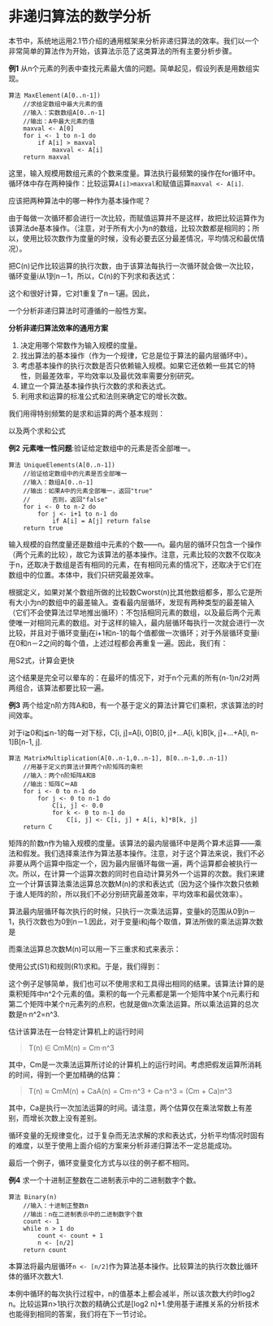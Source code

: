 非递归算法的数学分析
===================

本节中，系统地运用2.1节介绍的通用框架来分析非递归算法的效率。我们以一个非常简单的算法作为开始，该算法示范了这类算法的所有主要分析步骤。

**例1** 从n个元素的列表中查找元素最大值的问题。简单起见，假设列表是用数组实现。

```
算法 MaxElement(A[0..n-1])
    //求给定数组中最大元素的值
    //输入：实数数组A[0..n-1]
    //输出：A中最大元素的值
    maxval <- A[0]
    for i <- 1 to n-1 do
        if A[i] > maxval
            maxval <- A[i]
    return maxval
```

这里，输入规模用数组元素的个数来度量。算法执行最频繁的操作在for循环中。循环体中存在两种操作：比较运算`A[i]>maxval`和赋值运算`maxval <- A[i]`.

应该把两种算法中的哪一种作为基本操作呢？

由于每做一次循环都会进行一次比较，而赋值运算并不是这样，故把比较运算作为该算法de基本操作。（注意，对于所有大小为n的数组，比较次数都是相同的；所以，使用比较次数作为度量的时候，没有必要去区分最差情况，平均情况和最优情况）。

把C(n)记作比较运算的执行次数，由于该算法每执行一次循环就会做一次比较，循环变量i从1到n－1，所以，C(n)的下列求和表达式：



这个和很好计算，它对1重复了n－1遍。因此，



一个分析非递归算法时可遵循的一般性方案。

**分析非递归算法效率的通用方案**

1. 决定用哪个常数作为输入规模的度量。
2. 找出算法的基本操作（作为一个规律，它总是位于算法的最内层循环中）。
3. 考虑基本操作的执行次数是否只依赖输入规模。如果它还依赖一些其它的特性，则最差效率，平均效率以及最优效率需要分别研究。
4. 建立一个算法基本操作执行次数的求和表达式。
5. 利用求和运算的标准公式和法则来确定它的增长次数。

我们用得特别频繁的是求和运算的两个基本规则：



以及两个求和公式



**例2** **元素唯一性问题**:验证给定数组中的元素是否全部唯一。

```
算法 UniqueElements(A[0..n-1])
    //验证给定数组中的元素是否全部唯一
    //输入：数组A[0..n-1]
    //输出：如果A中的元素全部唯一，返回"true"
    //      否则，返回"false"
    for i <- 0 to n-2 do
        for j <- i+1 to n-1 do
            if A[i] = A[j] return false
    return true
```

输入规模的自然度量还是数组中元素的个数——n。最内层的循环只包含一个操作（两个元素的比较），故它为该算法的基本操作。注意，元素比较的次数不仅取决于n，还取决于数组是否有相同的元素，在有相同元素的情况下，还取决于它们在数组中的位置。本体中，我们只研究最差效率。

根据定义，如果对某个数组所做的比较数Cworst(n)比其他数组都多，那么它是所有大小为n的数组中的最差输入。查看最内层循环，发现有两种类型的最差输入（它们不会使算法过早地推出循环）：不包括相同元素的数组，以及最后两个元素使唯一对相同元素的数组。对于这样的输入，最内层循环每执行一次就会进行一次比较，并且对于循环变量j在i+1和n-1的每个值都做一次循环；对于外层循环变量i在0和n－2之间的每个值，上述过程都会再重复一遍。因此，我们有：




用S2式，计算会更快



这个结果是完全可以晕车的：在最坏的情况下，对于n个元素的所有(n-1)n/2对两两组合，该算法都要比较一遍。

**例3** 两个给定n阶方阵A和B，有一个基于定义的算法计算它们乘积，求该算法的时间效率。



对于i≧0和j≦n-1的每一对下标，C[i, j]=A[i, 0]B[0, j]+...A[i, k]B[k, j]+...+A[i, n-1]B[n-1, j].

```
算法 MatrixMultiplication(A[0..n-1,0..n-1], B[0..n-1,0..n-1])
    //用基于定义的算法计算两个n阶矩阵的乘积
    //输入：两个n阶矩阵A和B
    //输出：矩阵C＝AB
    for i <- 0 to n-1 do
        for j <- 0 to n-1 do
            C[i, j] <- 0.0
            for k <- 0 to n-1 do 
                C[i, j] <- C[i, j] + A[i, k]*B[k, j]
    return C
```

矩阵的阶数n作为输入规模的度量。该算法的最内层循环中是两个算术运算——乘法和假发。我们选择乘法作为算法基本操作。注意，对于这个算法来说，我们不必非要从两个运算中指定一个，因为最内层循环每做一遍，两个运算都会被执行一次。所以，在计算一个运算次数的同时也自动计算另外一个运算的次数。我们来建立一个计算该算法乘法运算总次数M(n)的求和表达式（因为这个操作次数只依赖于谁人矩阵的阶，所以我们不必分别研究最差效率，平均效率和最优效率）。

算法最内层循环每次执行的时候，只执行一次乘法运算，变量k的范围从0到n－1，执行次数也为0到n－1.因此，对于变量i和j每个取值，算法所做的乘法运算次数是



而乘法运算总次数M(n)可以用一下三重求和式来表示：



使用公式(S1)和规则(R1)求和。于是，我们得到：



这个例子足够简单，我们也可以不使用求和工具得出相同的结果。该算法计算的是乘积矩阵中n^2个元素的值。乘积的每一个元素都是第一个矩阵中某个n元素行和第二个矩阵中某个n元素列的点积，也就是做n次乘法运算。所以乘法运算的总次数是n·n^2=n^3.

估计该算法在一台特定计算机上的运行时间

> T(n) ∈ CmM(n) = Cm·n^3

其中，Cm是一次乘法运算所讨论的计算机上的运行时间。考虑把假发运算所消耗的时间，得到一个更加精确的估算：

> T(n) ≈ CmM(n) + CaA(n) = Cm·n^3 + Ca·n^3 = (Cm + Ca)n^3

其中，Ca是执行一次加法运算的时间。请注意，两个估算仅在乘法常数上有差别，而增长次数上没有差别。

循环变量的无规律变化，过于复杂而无法求解的求和表达式，分析平均情况时固有的难度，以至于使用上面介绍的方案来分析非递归算法不一定总能成功。

最后一个例子，循环变量变化方式与以往的例子都不相同。

**例4** 求一个十进制正整数在二进制表示中的二进制数字个数。

```
算法 Binary(n)
    //输入：十进制正整数n
    //输出：n在二进制表示中的二进制数字个数
    count <- 1
    while n > 1 do
        count <- count + 1
        n <- [n/2]
    return count
```

本算法将最内层循环`n <- [n/2]`作为算法基本操作。比较算法的执行次数比循环体的循环次数大1.

本例中循环的每次执行过程中，n的值基本上都会减半，所以该次数大约时log2 n。比较运算n>1执行次数的精确公式是[log2 n]+1.使用基于递推关系的分析技术也能得到相同的答案，我们将在下一节讨论。

